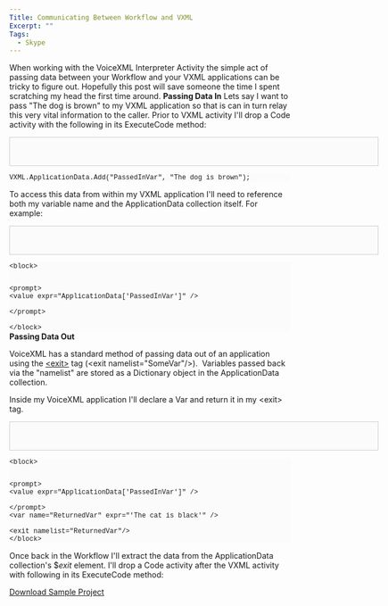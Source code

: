 ```yaml
---
Title: Communicating Between Workflow and VXML
Excerpt: ""
Tags:
  - Skype
---
```

When working with the VoiceXML Interpreter Activity the simple act of passing data between your Workflow and your VXML applications can be tricky to figure out. Hopefully this post will save someone the time I spent scratching my head the first time around.
  <strong>Passing Data In</strong>
  Lets say I want to pass "The dog is brown" to my VXML application so that is can in turn relay this very vital information to the caller. 
  Prior to VXML activity I'll drop a Code activity with the following in its ExecuteCode method:
  <pre style="border-bottom:#cecece 1px solid;border-left:#cecece 1px solid;padding-bottom:5px;background-color:#fbfbfb;min-height:40px;padding-left:5px;width:650px;padding-right:5px;overflow:auto;border-top:#cecece 1px solid;border-right:#cecece 1px solid;padding-top:5px;"></pre><pre style="background-color:#fbfbfb;margin:0em;width:100%;font-family:consolas,'Courier New',courier,monospace;font-size:12px;">VXML.ApplicationData.Add("PassedInVar", "The dog is brown");</pre>

To access this data from within my VXML application I'll need to reference both my variable name and the ApplicationData collection itself. For example:


<pre style="border-bottom:#cecece 1px solid;border-left:#cecece 1px solid;padding-bottom:5px;background-color:#fbfbfb;min-height:40px;padding-left:5px;width:650px;padding-right:5px;overflow:auto;border-top:#cecece 1px solid;border-right:#cecece 1px solid;padding-top:5px;"></pre><pre style="background-color:#fbfbfb;margin:0em;width:100%;font-family:consolas,'Courier New',courier,monospace;font-size:12px;">&lt;block&gt;
</pre><pre style="background-color:#fbfbfb;margin:0em;width:100%;font-family:consolas,'Courier New',courier,monospace;font-size:12px;">  &lt;prompt&gt;
</pre><pre style="background-color:#fbfbfb;margin:0em;width:100%;font-family:consolas,'Courier New',courier,monospace;font-size:12px;">    &lt;value expr="ApplicationData['PassedInVar']" /&gt;                
</pre><pre style="background-color:#fbfbfb;margin:0em;width:100%;font-family:consolas,'Courier New',courier,monospace;font-size:12px;">  &lt;/prompt&gt;            
</pre><pre style="background-color:#fbfbfb;margin:0em;width:100%;font-family:consolas,'Courier New',courier,monospace;font-size:12px;">&lt;/block&gt;</pre>
<strong>Passing Data Out</strong> 

VoiceXML has a standard method of passing data out of an application using the <a href="http://www.vxml.org/frame.jsp?page=exit.htm" target="_blank">&lt;exit&gt;</a> tag (&lt;exit namelist="SomeVar"/&gt;).&#160; Variables passed back via the "namelist" are stored as a Dictionary object in the ApplicationData collection. 


Inside my VoiceXML application I'll declare a Var and return it in my &lt;exit&gt; tag. 


<pre style="border-bottom:#cecece 1px solid;border-left:#cecece 1px solid;padding-bottom:5px;background-color:#fbfbfb;min-height:40px;padding-left:5px;width:650px;padding-right:5px;overflow:auto;border-top:#cecece 1px solid;border-right:#cecece 1px solid;padding-top:5px;"></pre><pre style="background-color:#fbfbfb;margin:0em;width:100%;font-family:consolas,'Courier New',courier,monospace;font-size:12px;">&lt;block&gt; 
</pre><pre style="background-color:#fbfbfb;margin:0em;width:100%;font-family:consolas,'Courier New',courier,monospace;font-size:12px;">    &lt;prompt&gt; 
</pre><pre style="background-color:#fbfbfb;margin:0em;width:100%;font-family:consolas,'Courier New',courier,monospace;font-size:12px;">        &lt;value expr="ApplicationData['PassedInVar']" /&gt;                
</pre><pre style="background-color:#fbfbfb;margin:0em;width:100%;font-family:consolas,'Courier New',courier,monospace;font-size:12px;">    &lt;/prompt&gt; 
</pre><pre style="background-color:#fbfbfb;margin:0em;width:100%;font-family:consolas,'Courier New',courier,monospace;font-size:12px;">    &lt;var name="ReturnedVar" expr="'The cat is black'" /&gt;        
</pre><pre style="background-color:#fbfbfb;margin:0em;width:100%;font-family:consolas,'Courier New',courier,monospace;font-size:12px;">    &lt;exit namelist="ReturnedVar"/&gt; 
</pre><pre style="background-color:#fbfbfb;margin:0em;width:100%;font-family:consolas,'Courier New',courier,monospace;font-size:12px;">&lt;/block&gt;</pre>

Once back in the Workflow I'll extract the data from the ApplicationData collection's $_exit_ element. I'll drop a Code activity after the VXML activity with following in its ExecuteCode method:


<div style="padding-bottom:0px;margin:0px;padding-left:0px;padding-right:0px;display:inline;float:none;padding-top:0px;" id="scid:8eb9d37f-1541-4f29-b6f4-1eea890d4876:e9c0c0d7-7513-49c9-b479-baad3c02d8a7" class="wlWriterEditableSmartContent"><div><a href="http://www.massivescale.com/blog_files/CommunicatingVariablestoVoiceXML_14D56/VXMLVariableSample.zip" target="_self">Download Sample Project</a></div>
</div><img src="http://gotspeech.net/aggbug.aspx?PostID=10282" width="1" height="1"/>